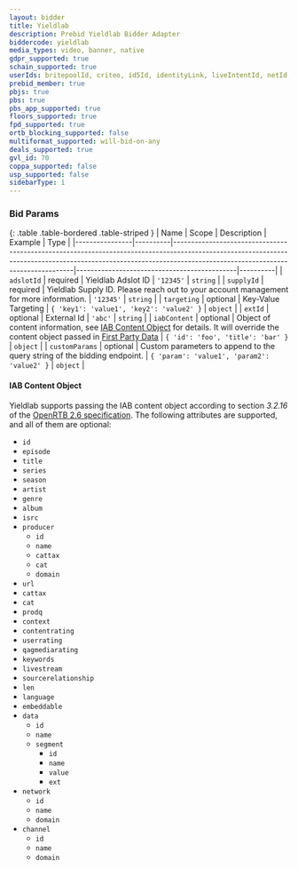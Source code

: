```yaml
---
layout: bidder
title: Yieldlab
description: Prebid Yieldlab Bidder Adapter
biddercode: yieldlab
media_types: video, banner, native
gdpr_supported: true
schain_supported: true
userIds: britepoolId, criteo, id5Id, identityLink, liveIntentId, netId, parrableId, pubCommonId, unifiedId
prebid_member: true
pbjs: true
pbs: true
pbs_app_supported: true
floors_supported: true
fpd_supported: true
ortb_blocking_supported: false
multiformat_supported: will-bid-on-any
deals_supported: true
gvl_id: 70
coppa_supported: false
usp_supported: false
sidebarType: 1
---
```




### Bid Params

{: .table .table-bordered .table-striped }
| Name           | Scope    | Description                                                                                                                                                                                                  | Example                                     | Type     |
|----------------|----------|--------------------------------------------------------------------------------------------------------------------------------------------------------------------------------------------------------------|---------------------------------------------|----------|
| `adslotId`     | required | Yieldlab Adslot ID                                                                                                                                                                                           | `'12345'`                                   | `string` |
| `supplyId`     | required | Yieldlab Supply ID. Please reach out to your account management for more information.                                                                                                                        | `'12345'`                                   | `string` |
| `targeting`    | optional | Key-Value Targeting                                                                                                                                                                                          | `{ 'key1': 'value1', 'key2': 'value2' }`    | `object` |
| `extId`        | optional | External Id                                                                                                                                                                                                  | `'abc'`                                     | `string` |
| `iabContent`   | optional | Object of content information, see [IAB Content Object](#iab_content) for details. It will override the content object passed in [First Party Data](https://docs.prebid.org/features/firstPartyData.html)    | `{ 'id': 'foo', 'title': 'bar' }`           | `object` |
| `customParams` | optional | Custom parameters to append to the query string of the bidding endpoint.                                                                                                                                     | `{ 'param': 'value1', 'param2': 'value2' }` | `object` |

<a name="iab_content"></a>

#### IAB Content Object

Yieldlab supports passing the IAB content object according to section *3.2.16*
of the [OpenRTB 2.6 specification][openrtb-spec]. The following attributes are
supported, and all of them are optional:

* `id`
* `episode`
* `title`
* `series`
* `season`
* `artist`
* `genre`
* `album`
* `isrc`
* `producer`
  * `id`
  * `name`
  * `cattax`
  * `cat`
  * `domain`
* `url`
* `cattax`
* `cat`
* `prodq`
* `context`
* `contentrating`
* `userrating`
* `qagmediarating`
* `keywords`
* `livestream`
* `sourcerelationship`
* `len`
* `language`
* `embeddable`
* `data`
  * `id`
  * `name`
  * `segment`
    * `id`
    * `name`
    * `value`
    * `ext`
* `network`
  * `id`
  * `name`
  * `domain`
* `channel`
  * `id`
  * `name`
  * `domain`

[openrtb-spec]: https://iabtechlab.com/wp-content/uploads/2022/04/OpenRTB-2-6_FINAL.pdf